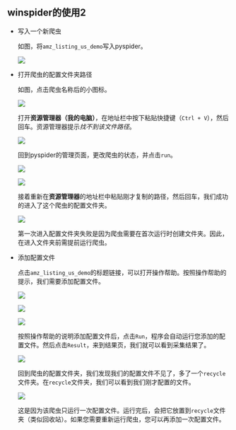 ## winspider的使用2

* 写入一个新爬虫

	如图，将`amz_listing_us_demo`写入pyspider。
    
    ![](https://raw.githubusercontent.com/zebra-cl/winspider-spiders/master/docs/images/20180701155944.png)
    
* 打开爬虫的配置文件夹路径

    如图，点击爬虫名称后的小图标。
    
    ![](https://box.kancloud.cn/5f12d827316b556b4ec10e0a90b78b00_652x92.png)
    
    打开**资源管理器（我的电脑）**，在地址栏中按下粘贴快捷键（`Ctrl + V`），然后回车。资源管理器提示*找不到该文件路径*。
    
    ![](https://box.kancloud.cn/e135a578772c59fd072bb5b80ca73fdd_897x339.png)
    
    回到pyspider的管理页面，更改爬虫的状态，并点击`run`。
    
    ![](https://box.kancloud.cn/9dab13d17c0bb0dbea83dc5d3970b33f_1212x213.png)
    
    ![](https://box.kancloud.cn/8a419d2382c4da05549b94dabf86da4d_1440x216.png)
    
    接着重新在**资源管理器**的地址栏中粘贴刚才复制的路径，然后回车，我们成功的进入了这个爬虫的配置文件夹。
    
    ![](https://box.kancloud.cn/0e08a070a17f1673d419f84cbc15b5ec_904x244.png)
    
    第一次进入配置文件夹失败是因为爬虫需要在首次运行时创建文件夹。因此，在进入文件夹前需提前运行爬虫。  
    
* 添加配置文件
    
    点击`amz_listing_us_demo`的标题链接，可以打开操作帮助。按照操作帮助的提示，我们需要添加配置文件。
    
    ![](https://raw.githubusercontent.com/zebra-cl/winspider-spiders/master/docs/images/20180701160521.png)
    
    ![](https://box.kancloud.cn/63a8f927ad1333c1c569f8e9123aa781_1142x337.png)
    
    ![](https://box.kancloud.cn/6f785a9b4239fc1ca757ce435f44fbcd_523x157.png)
    
	按照操作帮助的说明添加配置文件后，点击`Run`，程序会自动运行您添加的配置文件。然后点击`Result`，来到结果页，我们就可以看到采集结果了。
    
    ![](https://box.kancloud.cn/c0b4e69a01c8712b5e98bd6980308401_1436x197.png)
    
    回到爬虫的配置文件夹，我们发现我们的配置文件不见了，多了一个`recycle`文件夹。在`recycle`文件夹，我们可以看到我们刚才配置的文件。
    
    ![](https://box.kancloud.cn/288145e5f8e59716d1f3ab941b8c8579_776x268.png)
    
    这是因为该爬虫只运行一次配置文件。运行完后，会把它放置到`recycle`文件夹（类似回收站）。如果您需要重新运行爬虫，您可以再添加一次配置文件。
    
    
    
    
    